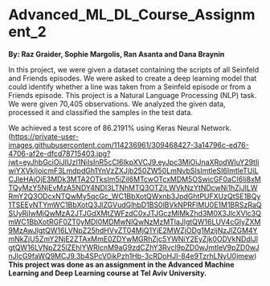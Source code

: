 # Advanced_ML_DL_Course_Assignment_2

**By: Raz Graider, Sophie Margolis, Ran Asanta and Dana Braynin**

In this project, we were given a dataset containing the scripts of all Seinfeld and Friends episodes.
We were asked to create a deep learning model that could identify whether a line was taken from a Seinfeld episode or from a Friends episode.
This project is a Natural Language Processing (NLP) task. We were given 70,405 observations. We analyzed the given data, processed it and classified the samples in the test data.

We achieved a test score of 86.2191% using Keras Neural Network.
(https://private-user-images.githubusercontent.com/114236961/309468427-3a14796c-ed76-4706-af2e-dfcd78715403.jpg?jwt=eyJhbGciOiJIUzI1NiIsInR5cCI6IkpXVCJ9.eyJpc3MiOiJnaXRodWIuY29tIiwiYXVkIjoicmF3LmdpdGh1YnVzZXJjb250ZW50LmNvbSIsImtleSI6ImtleTUiLCJleHAiOjE3MDk3MTA2OTksIm5iZiI6MTcwOTcxMDM5OSwicGF0aCI6Ii8xMTQyMzY5NjEvMzA5NDY4NDI3LTNhMTQ3OTZjLWVkNzYtNDcwNi1hZjJlLWRmY2Q3ODcxNTQwMy5qcGc_WC1BbXotQWxnb3JpdGhtPUFXUzQtSE1BQy1TSEEyNTYmWC1BbXotQ3JlZGVudGlhbD1BS0lBVkNPRFlMU0E1M1BRSzRaQSUyRjIwMjQwMzA2JTJGdXMtZWFzdC0xJTJGczMlMkZhd3M0X3JlcXVlc3QmWC1BbXotRGF0ZT0yMDI0MDMwNlQwNzMzMTlaJlgtQW16LUV4cGlyZXM9MzAwJlgtQW16LVNpZ25hdHVyZT04MjQ1YjE2MWZjODg1MzljNzJlZGM4YmNkZjU5ZmY2NjE2ZTAxMmE0ZDYwMGRhZjc5YWNiY2EyZjk0ODVkNDdlJlgtQW16LVNpZ25lZEhlYWRlcnM9aG9zdCZhY3Rvcl9pZD0wJmtleV9pZD0wJnJlcG9faWQ9MCJ9.3b4SPcV0ikPzh1Hb-3cRDoHJI-84e9TzrhLNyU0jmew)
**This project was done as an assignment in the Advanced Machine Learning and Deep Learning course at Tel Aviv University.**
